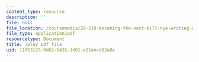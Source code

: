 ```yaml
---
content_type: resource
description: ''
file: null
file_location: /coursemedia/20-219-becoming-the-next-bill-nye-writing-and-hosting-the-educational-show-january-iap-2015/11f531259d6264351d01e21eecd92a8e_Docl3KOqnHI.pdf
file_type: application/pdf
resourcetype: Document
title: 3play pdf file
uid: 11f53125-9d62-6435-1d01-e21eecd92a8e
---
```

